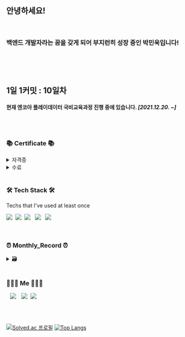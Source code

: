 ## 안녕하세요!

<br>

### 백엔드 개발자라는 꿈을 갖게 되어 부지런히 성장 중인 박민욱입니다!

<br>

#### 
<br>

## 1일 1커밋 : 10일차

#### 현재 엔코아 플레이데이터 국비교육과정 진행 중에 있습니다. <i>[2021.12.20. ~]</i>


<br>
<br>

<h3 align="left">📚 Certificate 📚</h3>

<details>
    <summary> 자격증 </summary>
<br>
    
<p align="left"> • 정보처리기사[최종합] _ <i>2021.11.26.</i> </p>
<p align="left"> • 빅데이터분석기사[필기] _ <i>2021.10.22.</i> </p>
<p align="left"> • ADsP _ <i>2021.09.24.</i> </p>
<p align="left"> • SQLD _  <i>2021.10.01.</i> </p>
<p align="left"> • 컴활 1급[최종합] _ <i>2021.08.06.</i> </p>


</details>

<details>
    <summary> 수료 </summary>
<br>
    
<p align="left"> • 자바1[생활코딩_boostcourse] _ <i>2022.01.31.</i> </p>
<p align="left"> • 스프링 입문 - 코드로 배우는 스프링 부트, 웹 MVC, DB 접근 기술
[김영한_inflearn] _ <i>2022.03.12.</i> </p>



</details>


<br>

<h3 align="left">🛠 Tech Stack 🛠</h3>

<p align="left"> Techs that I've used at least once </p>

<p align="left">
  <img src="https://img.shields.io/badge/Python-3766AB?style=flat&logo=Python&logoColor=white"/></a>&nbsp 
  <img src="https://img.shields.io/badge/Java-007396?style=flat&logo=Java&logoColor=white"/></a>&nbsp
  <img src="https://img.shields.io/badge/HTML5-E34F26?style=flat&logo=html5&logoColor=white"/>&nbsp;&nbsp
  <img src="https://img.shields.io/badge/CSS3-1572B6?style=flat&logo=css3&logoColor=white"/>&nbsp;&nbsp
  <img src="https://img.shields.io/badge/JavaScript-8977ad?style=flat&logo=JavaScript&logoColor=F7DF1E"/></a>&nbsp
  
</p>
<br>

<h3 align="left">⏰ Monthly_Record ⏰</h3> 

<details>
    <summary> 🗃 </summary>

* Jan 2022(Notion) => https://bit.ly/3s5Wp6q
* Feb 2022(Notion) => https://bit.ly/3swOWyZ    
* Mar 2022(Notion) => https://bit.ly/3vQCdZO
</details>


<br>

<h3 align="left"> 🧑🏻‍💻 Me 🧑🏻‍💻 </h3>
<p align="left">
  <a href="https://velog.io/@uo3641493"><img src="http://img.shields.io/badge/-Velog-222222?style=flat&logo=Vector Logo Zone&link=https://velog.io/@uo3641493"style="height : auto; margin-left : 10px; margin-right : 10px;"/></a>
  <a href="https://www.instagram.com/john.prk/"><img src="https://img.shields.io/badge/Instagram-E4405F?style=flat-square&logo=Instagram&logoColor=white&link=https://www.instagram.com/woo0_hooo/"/></a>&nbsp
  <a href="mailto:uo3641493@gmail.com"><img src="https://img.shields.io/badge/Gmail-d14836?style=flat-square&logo=Gmail&logoColor=white&link=viliketh1s98@naver.com"/></a>
</p>
<br>
<br>

[![Solved.ac
프로필](http://mazassumnida.wtf/api/v2/generate_badge?boj=uo3641493)](https://solved.ac/uo3641493) [![Top Langs](https://github-readme-stats.vercel.app/api/top-langs/?username=JohnPrk&layout=compact&card_width=300&theme=material-palenight&langs_count=5)](https://github.com/anuraghazra/github-readme-stats)

